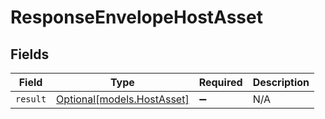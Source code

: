 # ResponseEnvelopeHostAsset


## Fields

| Field                                                | Type                                                 | Required                                             | Description                                          |
| ---------------------------------------------------- | ---------------------------------------------------- | ---------------------------------------------------- | ---------------------------------------------------- |
| `result`                                             | [Optional[models.HostAsset]](../models/hostasset.md) | :heavy_minus_sign:                                   | N/A                                                  |